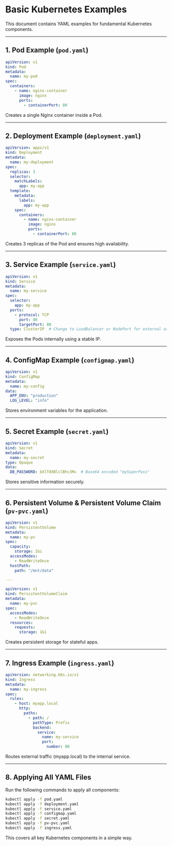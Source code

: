 # Basic Kubernetes Examples

This document contains YAML examples for fundamental Kubernetes components.

---

## 1. Pod Example (`pod.yaml`)
```yaml
apiVersion: v1
kind: Pod
metadata:
  name: my-pod
spec:
  containers:
    - name: nginx-container
      image: nginx
      ports:
        - containerPort: 80
```
Creates a single Nginx container inside a Pod.

---

## 2. Deployment Example (`deployment.yaml`)
```yaml
apiVersion: apps/v1
kind: Deployment
metadata:
  name: my-deployment
spec:
  replicas: 3
  selector:
    matchLabels:
      app: my-app
  template:
    metadata:
      labels:
        app: my-app
    spec:
      containers:
        - name: nginx-container
          image: nginx
          ports:
            - containerPort: 80
```
Creates 3 replicas of the Pod and ensures high availability.

---

## 3. Service Example (`service.yaml`)
```yaml
apiVersion: v1
kind: Service
metadata:
  name: my-service
spec:
  selector:
    app: my-app
  ports:
    - protocol: TCP
      port: 80
      targetPort: 80
  type: ClusterIP  # Change to LoadBalancer or NodePort for external access
```
Exposes the Pods internally using a stable IP.

---

## 4. ConfigMap Example (`configmap.yaml`)
```yaml
apiVersion: v1
kind: ConfigMap
metadata:
  name: my-config
data:
  APP_ENV: "production"
  LOG_LEVEL: "info"
```
Stores environment variables for the application.

---

## 5. Secret Example (`secret.yaml`)
```yaml
apiVersion: v1
kind: Secret
metadata:
  name: my-secret
type: Opaque
data:
  DB_PASSWORD: bXlTdXBlclBhc3M=  # Base64 encoded "mySuperPass"
```
Stores sensitive information securely.

---

## 6. Persistent Volume & Persistent Volume Claim (`pv-pvc.yaml`)
```yaml
apiVersion: v1
kind: PersistentVolume
metadata:
  name: my-pv
spec:
  capacity:
    storage: 1Gi
  accessModes:
    - ReadWriteOnce
  hostPath:
    path: "/mnt/data"

---

apiVersion: v1
kind: PersistentVolumeClaim
metadata:
  name: my-pvc
spec:
  accessModes:
    - ReadWriteOnce
  resources:
    requests:
      storage: 1Gi
```
Creates persistent storage for stateful apps.

---

## 7. Ingress Example (`ingress.yaml`)
```yaml
apiVersion: networking.k8s.io/v1
kind: Ingress
metadata:
  name: my-ingress
spec:
  rules:
    - host: myapp.local
      http:
        paths:
          - path: /
            pathType: Prefix
            backend:
              service:
                name: my-service
                port:
                  number: 80
```
Routes external traffic (myapp.local) to the internal service.

---

## 8. Applying All YAML Files
Run the following commands to apply all components:
```bash
kubectl apply -f pod.yaml
kubectl apply -f deployment.yaml
kubectl apply -f service.yaml
kubectl apply -f configmap.yaml
kubectl apply -f secret.yaml
kubectl apply -f pv-pvc.yaml
kubectl apply -f ingress.yaml
```

This covers all key Kubernetes components in a simple way.

